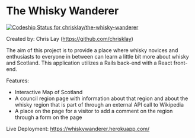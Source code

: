 # The Whisky Wanderer

[![Codeship Status for chrisklay/the-whisky-wanderer](https://app.codeship.com/projects/44d452e0-95d7-0137-99ed-2abd3a2449bb/status?branch=master)](https://app.codeship.com/projects/357276)

Created by: Chris Lay (https://github.com/chrisklay)

The aim of this project is to provide a place where whisky novices and enthusiasts to everyone in between can learn a little bit more about whisky and Scotland. This application utilizes a Rails back-end with a React front-end.

Features:

* Interactive Map of Scotland
* A council region page with information about that region and about the whisky region that is part of through an external API call to Wikipedia
* A place on the page for a visitor to add a comment on the region through a form on the page

Live Deployment: https://whiskywanderer.herokuapp.com/
